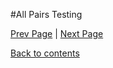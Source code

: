 #All Pairs Testing

[Prev Page](https://github.com/Krithika-Balan2290/Software-Testing-Techniques/blob/master/Docs/Decision.md) | [Next Page](https://github.com/Krithika-Balan2290/Software-Testing-Techniques/blob/master/Docs/equivalence.md)
 
 [Back to contents](https://github.com/Krithika-Balan2290/Software-Testing-Techniques/blob/master/Index.md)
